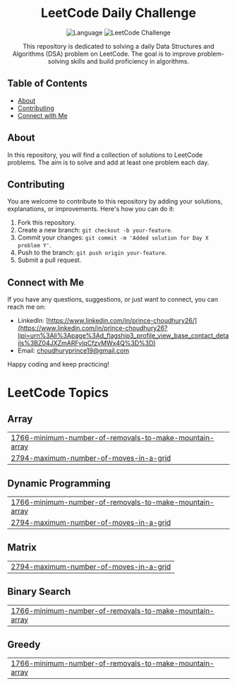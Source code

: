 <h1 align="center">LeetCode Daily Challenge</h1>

<p align="center">
 <img src="https://img.shields.io/badge/Language-C%2B%2B-blue" alt="Language">
  <img src="https://img.shields.io/badge/LeetCode-Daily%20Challenge-orange" alt="LeetCode Challenge">
</p>

<p align="center">
  This repository is dedicated to solving a daily Data Structures and Algorithms (DSA) problem on LeetCode. The goal is to improve problem-solving skills and build proficiency in algorithms.
</p>

## Table of Contents

- [About](#about)
- [Contributing](#contributing)
- [Connect with Me](#connect-with-me)

## About

In this repository, you will find a collection of solutions to LeetCode problems. The aim is to solve and add at least one problem each day. 

## Contributing

You are welcome to contribute to this repository by adding your solutions, explanations, or improvements. Here's how you can do it:

1. Fork this repository.
2. Create a new branch: `git checkout -b your-feature`.
3. Commit your changes: `git commit -m 'Added solution for Day X problem Y'`.
4. Push to the branch: `git push origin your-feature`.
5. Submit a pull request.

## Connect with Me

If you have any questions, suggestions, or just want to connect, you can reach me on:

- LinkedIn: [https://www.linkedin.com/in/prince-choudhury26/](https://www.linkedin.com/in/prince-choudhury26?lipi=urn%3Ali%3Apage%3Ad_flagship3_profile_view_base_contact_details%3BZ04JXZmARFylqCfzvMWx4Q%3D%3D)
- Email: [choudhuryprince19@gmail.com](mailto:choudhuryprince19@gmail.com)

Happy coding and keep practicing!

<!---LeetCode Topics Start-->
# LeetCode Topics
## Array
|  |
| ------- |
| [1766-minimum-number-of-removals-to-make-mountain-array](https://github.com/Prince-Choudhury/LeetCode-Daily-Challenge/tree/master/1766-minimum-number-of-removals-to-make-mountain-array) |
| [2794-maximum-number-of-moves-in-a-grid](https://github.com/Prince-Choudhury/LeetCode-Daily-Challenge/tree/master/2794-maximum-number-of-moves-in-a-grid) |
## Dynamic Programming
|  |
| ------- |
| [1766-minimum-number-of-removals-to-make-mountain-array](https://github.com/Prince-Choudhury/LeetCode-Daily-Challenge/tree/master/1766-minimum-number-of-removals-to-make-mountain-array) |
| [2794-maximum-number-of-moves-in-a-grid](https://github.com/Prince-Choudhury/LeetCode-Daily-Challenge/tree/master/2794-maximum-number-of-moves-in-a-grid) |
## Matrix
|  |
| ------- |
| [2794-maximum-number-of-moves-in-a-grid](https://github.com/Prince-Choudhury/LeetCode-Daily-Challenge/tree/master/2794-maximum-number-of-moves-in-a-grid) |
## Binary Search
|  |
| ------- |
| [1766-minimum-number-of-removals-to-make-mountain-array](https://github.com/Prince-Choudhury/LeetCode-Daily-Challenge/tree/master/1766-minimum-number-of-removals-to-make-mountain-array) |
## Greedy
|  |
| ------- |
| [1766-minimum-number-of-removals-to-make-mountain-array](https://github.com/Prince-Choudhury/LeetCode-Daily-Challenge/tree/master/1766-minimum-number-of-removals-to-make-mountain-array) |
<!---LeetCode Topics End-->